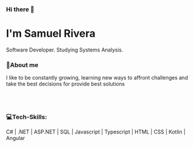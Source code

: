 ### Hi there 👋
<h1>I'm Samuel Rivera</h1>
</hr>
<div>
 <p>Software Developer. Studying Systems Analysis.</p>  
 <h3>📝About me</h3> 
 <p>I like to be constantly growing, learning new ways to affront challenges and take the best decisions for provide best solutions</p> 
 <br>
 </hr>
 <br>
 <h3>💻Tech-Skills:</h3>
 <p> C# | .NET | ASP.NET | SQL | Javascript | Typescript | HTML | CSS | Kotlin | Angular </p>   
</div>
